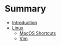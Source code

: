 # Summary

* [Introduction](README.md)
* [Linux](linux/README.md)
  * [MacOS Shortcuts](linux/macos-shortcuts.md)
  * [Vim](linux/vim.md)
